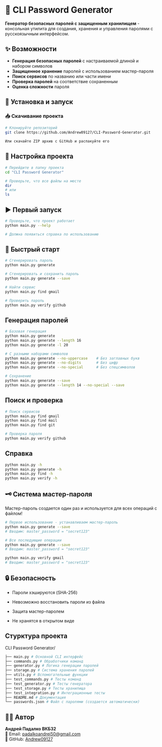 # 🔐 CLI Password Generator

**Генератор безопасных паролей с защищенным хранилищем** - консольная утилита для создания, хранения и управления паролями с русскоязычным интерфейсом.

## ✨ Возможности

-  **Генерация безопасных паролей** с настраиваемой длиной и набором символов
-  **Защищенное хранение** паролей с использованием мастер-пароля
-  **Поиск сервисов** по названию или части имени
-  **Проверка паролей** на соответствие сохраненным
-  **Оценка сложности** пароля


## 🚀 Установка и запуск

### 📥 Скачивание проекта

```bash
# Клонируйте репозиторий
git clone https://github.com/Andrew09127/CLI-Password-Generator.git

Или скачайте ZIP архив с GitHub и распакуйте его
```
## 📁 Настройка проекта
```bash
# Перейдите в папку проекта
cd "CLI Password Generator"

# Проверьте, что все файлы на месте
dir
# или
ls
```

## ▶️ Первый запуск
```bash
# Проверьте, что проект работает
python main.py --help

# Должна появиться справка по использованию
```
## 🚀 Быстрый старт

```bash
# Сгенерировать пароль
python main.py generate

# Сгенерировать и сохранить пароль
python main.py generate --save

# Найти сервис
python main.py find gmail

# Проверить пароль
python main.py verify github
```
## Генерация паролей
```bash
# Базовая генерация
python main.py generate
python main.py generate --length 16
python main.py generate -l 20

# С разными наборами символов
python main.py generate --no-uppercase    # Без заглавных букв
python main.py generate --no-digits       # Без цифр
python main.py generate --no-special      # Без спецсимволов

# Сохранение
python main.py generate --save
python main.py generate --length 14 --no-special --save
```

## Поиск и проверка
```bash
# Поиск сервисов
python main.py find gmail
python main.py find mail
python main.py find git

# Проверка пароля
python main.py verify github
```

## Справка
```bash
python main.py -h
python main.py generate -h
python main.py find -h
python main.py verify -h
```

## 🗝️ Система мастер-пароля
Мастер-пароль создается один раз и используется для всех операций с файлом!
```bash
# Первое использование - устанавливаем мастер-пароль
python main.py generate --save
# Вводим: master_password = "secret123"

# Все последующие операции
python main.py generate --save
# Вводим: master_password = "secret123"  

python main.py verify gmail
# Вводим: master_password = "secret123"  
```

## 🔒 Безопасность
- Пароли хэшируются (SHA-256)
  
- Невозможно восстановить пароли из файла
  
- Защита мастер-паролем
  
-  Не хранятся в открытом виде
  
## Стурктура проекта

CLI Password Generator/
```bash
├── main.py # Основной CLI интерфейс
├── commands.py # Обработчики команд
├── generator.py # Логика генерации паролей
├── storage.py # Система хранения паролей
├── utils.py # Вспомогательные функции
├── test_commands.py # Тесты команд
├── test_generator.py # Тесты генератора
├── test_storage.py # Тесты хранилища
├── test_integration.py # Интеграционные тесты
├── README.md # Документация
└── passwords.json # Файл с паролями (создается автоматически)
```

## 👨‍💻 Автор
**Андрей Падалко ВКБ32**  
📧 Email: padalkoandrej50@gmail.com  
🐙 GitHub: [Andrew09127](https://github.com/Andrew09127)